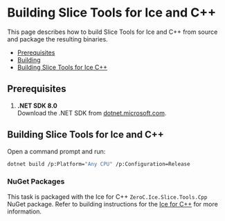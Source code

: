 # Building Slice Tools for Ice and C++

This page describes how to build Slice Tools for Ice and C++ from source and package the resulting binaries.

- [Prerequisites](#prerequisites)
- [Building](#building)
- [Building Slice Tools for Ice C++](#building-slice-tools-for-ice-c)

## Prerequisites

1. **.NET SDK 8.0**  
   Download the .NET SDK from [dotnet.microsoft.com](https://dotnet.microsoft.com/en-us/download/dotnet).

## Building Slice Tools for Ice and C++

Open a command prompt and run:

```sh
dotnet build /p:Platform="Any CPU" /p:Configuration=Release
```

### NuGet Packages

This task is packaged with the Ice for C++ `ZeroC.Ice.Slice.Tools.Cpp` NuGet package. Refer to building instructions for
the [Ice for C++](../../BUILDING.md) for more information.
